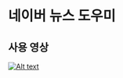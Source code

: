 # 네이버 뉴스 도우미
## 사용 영상
[![Alt text](https://img.youtube.com/vi/w59GkSXXPqI/0.jpg)](https://www.youtube.com/watch?v=w59GkSXXPqI)
